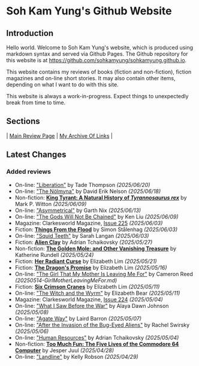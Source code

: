 # Soh Kam Yung's Github Website

## Introduction

Hello world. Welcome to Soh Kam Yung's website, which is produced using markdown syntax and served via Github Pages. The Github repository for this website is at <https://github.com/sohkamyung/sohkamyung.github.io>.

This website contains my reviews of books (fiction and non-fiction), fiction magazines and on-line short stories. It may also contain other items, depending on what I want to do with this site.

This website is always a work-in-progress. Expect things to unexpectedly break from time to time.

## Sections

| [Main Review Page](reviews/README.md) | [My Archive Of Links](links/README.md) |

## Latest Changes

### Added reviews

- On-line: ["Liberation"](reviews/2025/20250620-Liberation.md) by Tade Thompson *(2025/06/20)*
- On-line: ["The Nölmyna"](reviews/online/2025/20250618-Nolmyna.md) by David Erik Nelson *(2025/06/18)*
- Non-fiction: [**King Tyrant: A Natural History of *Tyrannosaurus rex***](reviews/nonfiction/2025/20250609-KingTyrant.md) by Mark P. Witton *(2025/06/09)*
- On-line: ["Asymmetrical"](reviews/online/2025/20250613-Asymmetrical.md) by Garth Nix *(2025/06/13)*
- On-line: ["The Gods Will Not Be Chained"](reviews/online/2025/20250609-GodsNotBeChained.md) by Ken Liu *(2025/06/09)*
- Magazine: Clarkesworld Magazine, [Issue 225](reviews/magazines/Clarkesworld/20250603-Clarkesworld225.md) *(2025/06/03)*
- Fiction: [**Things From the Flood**](reviews/fiction/2025/20250603-ThingsFlood.md) by Simon Stålenhag *(2025/06/03)*
- On-line: ["Squid Teeth"](reviews/online/2025/20250603-SquidTeeth.md) by Sarah Langan *(2025/06/03)*
- Fiction: [**Alien Clay**](reviews/fiction/2025/20250527-AlienClay.md) by Adrian Tchaikovsky *(2025/05/27)*
- Non-fiction: [**The Golden Mole: and Other Vanishing Treasure**](reviews/nonfiction/2025/20250524-GoldenMole.md) by Katherine Rundell *(2025/05/24)*
- Fiction: [**Her Radiant Curse**](reviews/fiction/2025/20250521-HerRadiantCurse.md) by Elizabeth Lim *(2025/05/21)*
- Fiction: [**The Dragon's Promise**](reviews/fiction/2025/20250516-DragonsPromise.md) by Elizabeth Lim *(2025/05/16)*
- On-line: ["The Girl That My Mother Is Leaving Me For"](reviews/online/2025/20250514-GirlMotherLeavingMeFor.md) by Cameron Reed *(20250514-GirlMotherLeavingMeFor.md)*
- Fiction: [**Six Crimson Cranes**](reviews/fiction/2025/20250511-SixCrimsonCranes.md) by Elizabeth Lim *(2025/05/11)*
- On-line: ["The Witch and the Wyrm"](reviews/online/2025/20250511-WitchWyrm.md) by Elizabeth Bear *(2025/05/11)*
- Magazine: Clarkesworld Magazine, [Issue 224](reviews/magazines/Clarkesworld/20250504-Clarkesworld224.md) *(2025/05/04)*
- On-line: ["What I Saw Before the War"](reviews/online/2025/20250508-SawBeforeWar.md) by Alaya Dawn Johnson *(2025/05/08)*
- On-line: ["Agate Way"](reviews/online/2025/20250507-AgateWay.md) by Laird Barron *(2025/05/07)*
- On-line: ["After the Invasion of the Bug-Eyed Aliens"](reviews/online/2025/20250506-AfterInvasionBugEyedAliens.md) by Rachel Swirsky *(2025/05/06)*
- On-line: ["Human Resources"](reviews/online/2025/20250504-HumanResources.md) by Adrian Tchaikovsky *(2025/05/04)*
- Non-fiction: [**Too Much Fun: The Five Lives of the Commodore 64 Computer**](reviews/nonfiction/2025/20250428-TooMuchFun.md) by Jesper Juul *(2025/04/28)*
- On-line: ["Landline"](reviews/online/2025/20250429-Landline.md) by Kelly Robson *(2025/04/29)*
